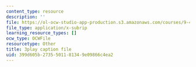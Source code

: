 ```yaml
---
content_type: resource
description: ''
file: https://ol-ocw-studio-app-production.s3.amazonaws.com/courses/9-40-introduction-to-neural-computation-spring-2018/399d605b2735501181349e09866c4ea2_PnJEj6TokDA.vtt
file_type: application/x-subrip
learning_resource_types: []
ocw_type: OCWFile
resourcetype: Other
title: 3play caption file
uid: 399d605b-2735-5011-8134-9e09866c4ea2
---
```

